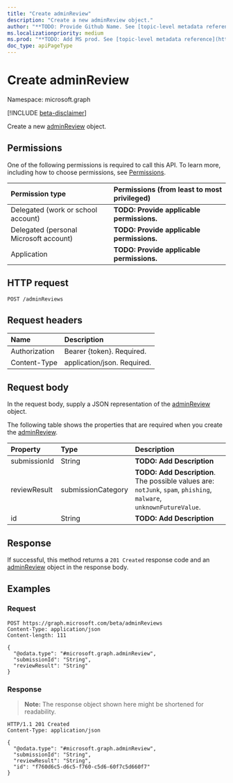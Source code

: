 ```yaml
---
title: "Create adminReview"
description: "Create a new adminReview object."
author: "**TODO: Provide Github Name. See [topic-level metadata reference](https://msgo.azurewebsites.net/add/document/guidelines/metadata.html#topic-level-metadata)**"
ms.localizationpriority: medium
ms.prod: "**TODO: Add MS prod. See [topic-level metadata reference](https://msgo.azurewebsites.net/add/document/guidelines/metadata.html#topic-level-metadata)**"
doc_type: apiPageType
---
```


# Create adminReview
Namespace: microsoft.graph

[!INCLUDE [beta-disclaimer](../../includes/beta-disclaimer.md)]

Create a new [adminReview](../resources/adminreview.md) object.

## Permissions
One of the following permissions is required to call this API. To learn more, including how to choose permissions, see [Permissions](/graph/permissions-reference).

|Permission type|Permissions (from least to most privileged)|
|:---|:---|
|Delegated (work or school account)|**TODO: Provide applicable permissions.**|
|Delegated (personal Microsoft account)|**TODO: Provide applicable permissions.**|
|Application|**TODO: Provide applicable permissions.**|

## HTTP request

<!-- {
  "blockType": "ignored"
}
-->
``` http
POST /adminReviews
```

## Request headers
|Name|Description|
|:---|:---|
|Authorization|Bearer {token}. Required.|
|Content-Type|application/json. Required.|

## Request body
In the request body, supply a JSON representation of the [adminReview](../resources/adminreview.md) object.

The following table shows the properties that are required when you create the [adminReview](../resources/adminreview.md).

|Property|Type|Description|
|:---|:---|:---|
|submissionId|String|**TODO: Add Description**|
|reviewResult|submissionCategory|**TODO: Add Description**. The possible values are: `notJunk`, `spam`, `phishing`, `malware`, `unknownFutureValue`.|
|id|String|**TODO: Add Description**|



## Response

If successful, this method returns a `201 Created` response code and an [adminReview](../resources/adminreview.md) object in the response body.

## Examples

### Request
<!-- {
  "blockType": "request",
  "name": "create_adminreview_from_adminreviews"
}
-->
``` http
POST https://graph.microsoft.com/beta/adminReviews
Content-Type: application/json
Content-length: 111

{
  "@odata.type": "#microsoft.graph.adminReview",
  "submissionId": "String",
  "reviewResult": "String"
}
```


### Response
>**Note:** The response object shown here might be shortened for readability.
<!-- {
  "blockType": "response",
  "truncated": true,
  "@odata.type": "microsoft.graph.adminReview"
}
-->
``` http
HTTP/1.1 201 Created
Content-Type: application/json

{
  "@odata.type": "#microsoft.graph.adminReview",
  "submissionId": "String",
  "reviewResult": "String",
  "id": "f760d6c5-d6c5-f760-c5d6-60f7c5d660f7"
}
```

